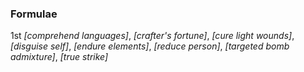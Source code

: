 ### **Formulae**
1st
*[comprehend languages]*,
*[crafter's fortune]*,
*[cure light wounds]*,
*[disguise self]*,
*[endure elements]*,
*[reduce person]*,
*[targeted bomb admixture]*,
*[true strike]*